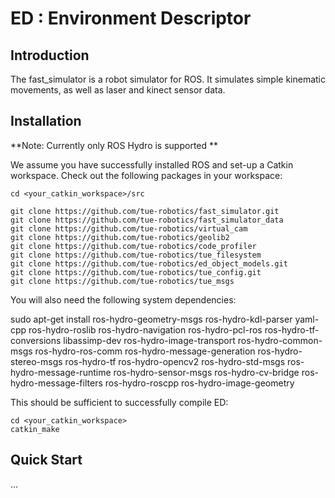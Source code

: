 ED : Environment Descriptor
======

## Introduction

The fast_simulator is a robot simulator for ROS. It simulates simple kinematic movements, as well as laser and kinect sensor data.

## Installation

**Note: Currently only ROS Hydro is supported ** 

We assume you have successfully installed ROS and set-up a Catkin workspace. Check out the following packages in your workspace:

    cd <your_catkin_workspace>/src

    git clone https://github.com/tue-robotics/fast_simulator.git
    git clone https://github.com/tue-robotics/fast_simulator_data
    git clone https://github.com/tue-robotics/virtual_cam
    git clone https://github.com/tue-robotics/geolib2
    git clone https://github.com/tue-robotics/code_profiler
    git clone https://github.com/tue-robotics/tue_filesystem
    git clone https://github.com/tue-robotics/ed_object_models.git
    git clone https://github.com/tue-robotics/tue_config.git
    git clone https://github.com/tue-robotics/tue_msgs
   
You will also need the following system dependencies:

sudo apt-get install ros-hydro-geometry-msgs ros-hydro-kdl-parser yaml-cpp ros-hydro-roslib ros-hydro-navigation ros-hydro-pcl-ros ros-hydro-tf-conversions libassimp-dev ros-hydro-image-transport ros-hydro-common-msgs ros-hydro-ros-comm ros-hydro-message-generation ros-hydro-stereo-msgs ros-hydro-tf ros-hydro-opencv2 ros-hydro-std-msgs ros-hydro-message-runtime ros-hydro-sensor-msgs ros-hydro-cv-bridge ros-hydro-message-filters ros-hydro-roscpp ros-hydro-image-geometry 
    
This should be sufficient to successfully compile ED:

    cd <your_catkin_workspace>
    catkin_make
    
## Quick Start

...
